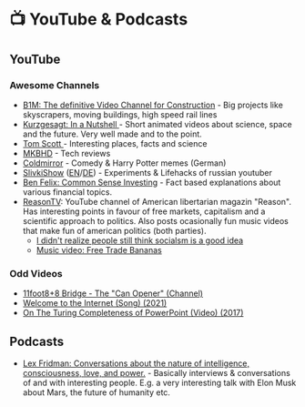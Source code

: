 # 📺 YouTube & Podcasts

## YouTube

### Awesome Channels

* [B1M: The definitive Video Channel for Construction](https://www.youtube.com/c/Theb1mGoogle) - Big projects like skyscrapers, moving buildings, high speed rail lines
* [Kurzgesagt: In a Nutshell ](https://www.youtube.com/user/Kurzgesagt)- Short animated videos about science, space and the future. Very well made and to the point.
* [Tom Scott ](https://www.youtube.com/channel/UCBa659QWEk1AI4Tg--mrJ2A)- Interesting places, facts and science
* [MKBHD](https://www.youtube.com/user/marquesbrownlee) - Tech reviews
* [Coldmirror](https://www.youtube.com/user/coldmirror) - Comedy & Harry Potter memes (German)
* [SlivkiShow](https://www.youtube.com/channel/UC37D-JTE7-V-L-VIrxzzZpQ) ([EN](https://www.youtube.com/channel/UC37D-JTE7-V-L-VIrxzzZpQ)/[DE](https://www.youtube.com/channel/UC7VhV6tkAPJcz4aXe9qjSVA)) - Experiments & Lifehacks of russian youtuber
* [Ben Felix: Common Sense Investing](https://www.youtube.com/c/BenFelixCSI) - Fact based explanations about various financial topics.
* [ReasonTV](https://www.youtube.com/@ReasonTV): YouTube channel of American libertarian magazin "Reason". Has interesting points in favour of free markets, capitalism and a scientific approach to politics. Also posts ocasionally fun music videos that make fun of american politics (both parties).
  * [I didn't realize people still think socialsm is a good idea](https://www.youtube.com/watch?v=a4E9usD\_4Fo)
  * [Music video: Free Trade Bananas](https://www.youtube.com/watch?v=rw7PUrgU3N0)

### Odd Videos

* [11foot8+8 Bridge - The "Can Opener" (Channel)](https://www.youtube.com/c/yovo68/videos)
* [Welcome to the Internet (Song) (2021)](https://www.youtube.com/watch?v=k1BneeJTDcU)
* [On The Turing Completeness of PowerPoint (Video) (2017)](https://www.youtube.com/watch?v=uNjxe8ShM-8)

## Podcasts

* [Lex Fridman: Conversations about the nature of intelligence, consciousness, love, and power.](https://lexfridman.com/podcast/) -  Basically interviews & conversations of and with interesting people. E.g. a very interesting talk with Elon Musk about Mars, the future of humanity etc.
